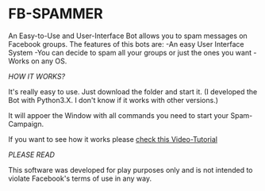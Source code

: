 # FB-SPAMMER
An Easy-to-Use and User-Interface Bot allows you to spam messages on Facebook groups.
The features of this bots are:
  -An easy User Interface System
  -You can decide to spam all your groups or just the ones you want
  -Works on any OS.
  
  
*HOW IT WORKS?*

It's really easy to use. Just download the folder and start it. (I developed the Bot with Python3.X.
I don't know if it works with other versions.)

It will appoer the Window with all commands you need to start your Spam-Campaign.

If you want to see how it works please <a href='https://youtu.be/_J6ckrvs7-0'>check this Video-Tutorial</a>

*PLEASE READ*

This software was developed for play purposes only and is not intended to violate Facebook's terms of use in any way.
